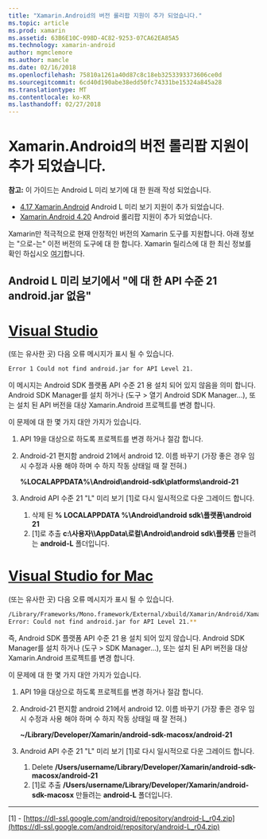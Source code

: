 ```yaml
---
title: "Xamarin.Android의 버전 롤리팝 지원이 추가 되었습니다."
ms.topic: article
ms.prod: xamarin
ms.assetid: 63B6E10C-098D-4C82-9253-07CA62EA85A5
ms.technology: xamarin-android
author: mgmclemore
ms.author: mamcle
ms.date: 02/16/2018
ms.openlocfilehash: 75810a1261a40d87c8c18eb3253393373606ce0d
ms.sourcegitcommit: 6cd40d190abe38edd50fc74331be15324a845a28
ms.translationtype: MT
ms.contentlocale: ko-KR
ms.lasthandoff: 02/27/2018
---
```

# <a name="what-version-of-xamarinandroid-added-lollipop-support"></a>Xamarin.Android의 버전 롤리팝 지원이 추가 되었습니다.

**참고:** 이 가이드는 Android L 미리 보기에 대 한 원래 작성 되었습니다.

-   [4.17 Xamarin.Android](https://developer.xamarin.com/releases/android/xamarin.android_4/xamarin.android_4.17/) Android L 미리 보기 지원이 추가 되었습니다.
-   [Xamarin.Android 4.20](https://developer.xamarin.com/releases/android/xamarin.android_4/xamarin.android_4.20/) Android 롤리팝 지원이 추가 되었습니다.

Xamarin만 적극적으로 현재 안정적인 버전의 Xamarin 도구를 지원합니다. 아래 정보는 "으로-는" 이전 버전의 도구에 대 한 합니다. Xamarin 릴리스에 대 한 최신 정보를 확인 하십시오 [여기](http://releases.xamarin.com/)합니다.

## <a name="missing-androidjar-for-api-level-21-in-android-l-preview"></a>Android L 미리 보기에서 "에 대 한 API 수준 21 android.jar 없음"

# <a name="visual-studiotabvswin"></a>[Visual Studio](#tab/vswin)

(또는 유사한 곳) 다음 오류 메시지가 표시 될 수 있습니다.

```cmd
Error 1 Could not find android.jar for API Level 21.
```

이 메시지는 Android SDK 플랫폼 API 수준 21 용 설치 되어 있지 않음을 의미 합니다. Android SDK Manager를 설치 하거나 (도구 > 열기 Android SDK Manager...), 또는 설치 된 API 버전을 대상 Xamarin.Android 프로젝트를 변경 합니다.

이 문제에 대 한 몇 가지 대안 가지가 있습니다.

1. API 19을 대상으로 하도록 프로젝트를 변경 하거나 절감 합니다.

2. Android-21 편지함 android 21에서 android 12. 이름 바꾸기 (가장 좋은 경우 임시 수정과 사용 해야 하며 수 하지 작동 상태일 때 잘 전혀.)

   **%LOCALAPPDATA%\\Android\\android-sdk\\platforms\\android-21**

3. Android API 수준 21 "L" 미리 보기 [1]로 다시 일시적으로 다운 그레이드 합니다.

    1.  삭제 된 **% LOCALAPPDATA %\\Android\\android sdk\\플랫폼\\android 21** 
    2.  [1]로 추출 **c:\\사용자\\<username>\\AppData\\로컬\\Android\\android sdk\\플랫폼** 만들려는 **android-L** 폴더입니다.

# <a name="visual-studio-for-mactabvsmac"></a>[Visual Studio for Mac](#tab/vsmac)

(또는 유사한 곳) 다음 오류 메시지가 표시 될 수 있습니다.

```bash
/Library/Frameworks/Mono.framework/External/xbuild/Xamarin/Android/Xamarin.Android.Common.targets: 
Error: Could not find android.jar for API Level 21.**
```

즉, Android SDK 플랫폼 API 수준 21 용 설치 되어 있지 않습니다. Android SDK Manager를 설치 하거나 (도구 > SDK Manager...), 또는 설치 된 API 버전을 대상 Xamarin.Android 프로젝트를 변경 합니다.

이 문제에 대 한 몇 가지 대안 가지가 있습니다.

1. API 19을 대상으로 하도록 프로젝트를 변경 하거나 절감 합니다.

2. Android-21 편지함 android 21에서 android 12. 이름 바꾸기 (가장 좋은 경우 임시 수정과 사용 해야 하며 수 하지 작동 상태일 때 잘 전혀.)

   **~/Library/Developer/Xamarin/android-sdk-macosx/android-21**

3. Android API 수준 21 "L" 미리 보기 [1]로 다시 일시적으로 다운 그레이드 합니다.

    1.  Delete **/Users/username/Library/Developer/Xamarin/android-sdk-macosx/android-21**
    2.  [1]로 추출 **/Users/username/Library/Developer/Xamarin/android-sdk-macosx** 만들려는 **android-L** 폴더입니다.

-----


[1] - [https://dl-ssl.google.com/android/repository/android-L_r04.zip](https://dl-ssl.google.com/android/repository/android-L_r04.zip)
